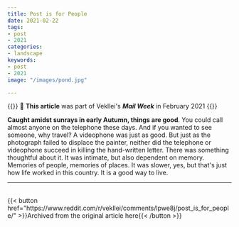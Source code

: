 ```yaml
---
title: Post is for People
date: 2021-02-22
tags:
- post
- 2021
categories:
- landscape
keywords:
- post
- 2021
image: "/images/pond.jpg"

---
```

{{<hint red>}}
🌺 **This article** was part of Vekllei's ***Mail Week*** in February 2021
{{</hint>}}

**Caught amidst sunrays in early Autumn, things are good**. You could call almost anyone on the telephone these days. And if you wanted to see someone, why travel? A videophone was just as good. But just as the photograph failed to displace the painter, neither did the telephone or videophone succeed in killing the hand-written letter. There was something thoughtful about it. It was intimate, but also dependent on memory. Memories of people, memories of places. It was slower, yes, but that's just how life worked in this country. It is a good way to live.

---
<br>
{{< button href="https://www.reddit.com/r/vekllei/comments/lpwe8j/post_is_for_people/" >}}Archived from the original article here{{< /button >}}
